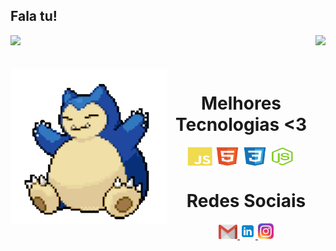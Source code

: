 ## Fala tu!

<div>
  
  <img  height="180em" src="https://github-readme-stats.vercel.app/api?username=0hTutu&show_icons=true&theme=material-palenight&include_all_commits=true&count_private=true"/>
  <img align="right" height="180em" src="https://github-readme-stats.vercel.app/api/top-langs/?username=0hTutu&layout=compact&langs_count=16&theme=material-palenight"/>
</div>
<br>

<div  align="center"> 
  <div style="display: inline_block"><br>
    <img align="left" height="250" alt="coding-time" src="code.gif">
    <h1 align="center">Melhores Tecnologias <3</h1>
    <img align="center" height="30" width="40" alt="js-icon"  src="https://raw.githubusercontent.com/devicons/devicon/master/icons/javascript/javascript-plain.svg">
    <img align="center" height="30" width="40" alt="html-icon" src="https://raw.githubusercontent.com/devicons/devicon/master/icons/html5/html5-original.svg">
    <img align="center" height="30" width="40" alt="css-icon" src="https://raw.githubusercontent.com/devicons/devicon/master/icons/css3/css3-original.svg">
    <img align="center" height="30" width="40" alt="nodejs-icon" src="https://raw.githubusercontent.com/devicons/devicon/master/icons/nodejs/nodejs-original.svg">
 </div>
    
  
  <h1 align="center">Redes Sociais</h1>
    <a href = "mailto: arthurmullercavalheiro@gmail.com">
      <img width="30" src="gmail.svg">
    </a>
    <a href = "https://www.linkedin.com/in/arthur-müller-24ab96263/">
      <img width="25" src="linkedin.svg">
    </a>
    <a href = "https://www.instagram.com/ohh.tutu/">
      <img width="25" src="instagram.png">
    </a>
</div>
